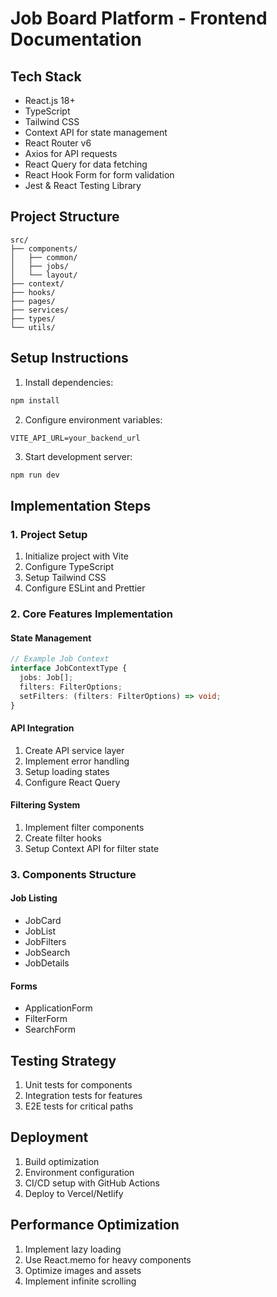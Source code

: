 # Job Board Platform - Frontend Documentation

## Tech Stack
- React.js 18+
- TypeScript
- Tailwind CSS
- Context API for state management
- React Router v6
- Axios for API requests
- React Query for data fetching
- React Hook Form for form validation
- Jest & React Testing Library

## Project Structure
```
src/
├── components/
│   ├── common/
│   ├── jobs/
│   └── layout/
├── context/
├── hooks/
├── pages/
├── services/
├── types/
└── utils/
```

## Setup Instructions

1. Install dependencies:
```bash
npm install
```

2. Configure environment variables:
```env
VITE_API_URL=your_backend_url
```

3. Start development server:
```bash
npm run dev
```

## Implementation Steps

### 1. Project Setup
1. Initialize project with Vite
2. Configure TypeScript
3. Setup Tailwind CSS
4. Configure ESLint and Prettier

### 2. Core Features Implementation

#### State Management
```typescript
// Example Job Context
interface JobContextType {
  jobs: Job[];
  filters: FilterOptions;
  setFilters: (filters: FilterOptions) => void;
}
```

#### API Integration
1. Create API service layer
2. Implement error handling
3. Setup loading states
4. Configure React Query

#### Filtering System
1. Implement filter components
2. Create filter hooks
3. Setup Context API for filter state

### 3. Components Structure

#### Job Listing
- JobCard
- JobList
- JobFilters
- JobSearch
- JobDetails

#### Forms
- ApplicationForm
- FilterForm
- SearchForm

## Testing Strategy
1. Unit tests for components
2. Integration tests for features
3. E2E tests for critical paths

## Deployment
1. Build optimization
2. Environment configuration
3. CI/CD setup with GitHub Actions
4. Deploy to Vercel/Netlify

## Performance Optimization
1. Implement lazy loading
2. Use React.memo for heavy components
3. Optimize images and assets
4. Implement infinite scrolling
